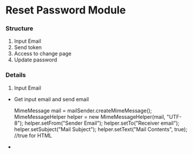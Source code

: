 Reset Password Module
=====================

### Structure
1. Input Email 
3. Send token 
4. Access to change page
5. Update password


### Details
1. Input Email

* Get input email and send email

    MimeMessage mail = mailSender.createMimeMessage();
    MimeMessageHelper helper = new MimeMessageHelper(mail, "UTF-8");
    helper.setFrom("Sender Email");
    helper.setTo("Receiver email");
    helper.setSubject("Mail Subject");
    helper.setText("Mail Contents", true); //true for HTML

*
